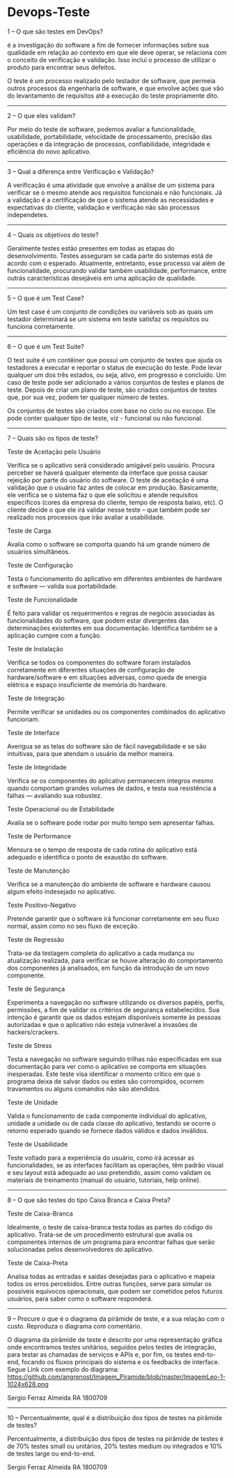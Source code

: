 # Devops-Teste

1 – O que são testes em DevOps?

é a investigação do software a fim de fornecer informações sobre sua qualidade em relação ao contexto em que ele deve operar, se relaciona com o conceito de verificação e validação. Isso inclui o processo de utilizar o produto para encontrar seus defeitos.

O teste é um processo realizado pelo testador de software, que permeia outros processos da engenharia de software, e que envolve ações que vão do levantamento de requisitos até a execução do teste propriamente dito.

-----------------------------------------------------------------------------------------------------------------------------


2 – O que eles validam?

Por meio do teste de software, podemos avaliar a funcionalidade, usabilidade, portabilidade, velocidade de processamento, precisão das operações e da integração de processos, confiabilidade, integridade e eficiência do novo aplicativo.

------------------------------------------------------------------------------------------------------------------------------


3 – Qual a diferença entre Verificação e Validação?

A verificação é uma atividade que envolve a análise de um sistema para verificar se o mesmo atende aos requisitos funcionais
e não funcionais. Já a validação é a certificação de que o sistema atende as necessidades e expectativas do cliente,
validação e verificação não são processos independetes.


-------------------------------------------------------------------------------------------------------------------

4 – Quais os objetivos do teste?

Geralmente testes estão presentes em todas as etapas do desenvolvimento. Testes asseguram se cada parte do sistemas está
de acordo com o esperado. Atualmente, entretanto, esse processo vai além de funcionalidade, procurando validar também usabilidade, performance, entre outrás características desejáveis em uma aplicação de qualidade.

--------------------------------------------------------------------------------------------------------------------


5 – O que é um Test Case?

Um test case é um conjunto de condições ou variáveis
sob as quais um testador determinará se um sistema em teste satisfaz os requisitos ou funciona corretamente.

---------------------------------------------------------------------------------------------------------------

6 – O que é um Test Suite?

O test suite é um contêiner que possui um conjunto de testes que ajuda os testadores a executar e reportar o status de execução do teste.
Pode levar qualquer um dos três estados, ou seja, ativo, em progresso e concluído.
Um caso de teste pode ser adicionado a vários conjuntos de testes e planos de teste. Depois de criar um plano de teste,
são criados conjuntos de testes que, por sua vez, podem ter qualquer número de testes.

Os conjuntos de testes são criados com base no ciclo ou no escopo. Ele pode conter qualquer tipo de teste,
viz - funcional ou não funcional.

------------------------------------------------------------------------------------------------------------------


7 – Quais são os tipos de teste?

Teste de Aceitação pelo Usuário

Verifica se o aplicativo será considerado amigável pelo usuário. Procura perceber se haverá qualquer elemento da interface que possa causar rejeição por parte do usuário do software. O teste de aceitação é uma validação que o usuário faz antes de colocar em produção. Basicamente, ele verifica se o sistema faz o que ele solicitou e atende requisitos específicos (cores da empresa do cliente, tempo de resposta baixo, etc). O cliente decide o que ele irá validar nesse teste – que também pode ser realizado nos processos que irão avaliar a usabilidade.

Teste de Carga

Avalia como o software se comporta quando há um grande número de usuários simultâneos.

Teste de Configuração

Testa o funcionamento do aplicativo em diferentes ambientes de hardware e software — valida sua portabilidade.

Teste de Funcionalidade

É feito para validar os requerimentos e regras de negócio associadas às funcionalidades do software, que podem estar divergentes das determinações existentes em sua documentação. Identifica também se a aplicação cumpre com a função.

Teste de Instalação

Verifica se todos os componentes do software foram instalados corretamente em diferentes situações de configuração de hardware/software e em situações adversas, como queda de energia elétrica e espaço insuficiente de memória do hardware.

Teste de Integração

Permite verificar se unidades ou os componentes combinados do aplicativo funcionam.

Teste de Interface

Averigua se as telas do software são de fácil navegabilidade e se são intuitivas, para que atendam o usuário da melhor maneira.

Teste de Integridade

Verifica se os componentes do aplicativo permanecem íntegros mesmo quando comportam grandes volumes de dados, e testa sua resistência a falhas — avaliando sua robustez.

Teste Operacional ou de Estabilidade

Avalia se o software pode rodar por muito tempo sem apresentar falhas.

Teste de Performance

Mensura se o tempo de resposta de cada rotina do aplicativo está adequado e identifica o ponto de exaustão do software.

Teste de Manutenção

Verifica se a manutenção do ambiente de software e hardware causou algum efeito indesejado no aplicativo.

Teste Positivo-Negativo

Pretende garantir que o software irá funcionar corretamente em seu fluxo normal, assim como no seu fluxo de exceção.

Teste de Regressão

Trata-se da testagem completa do aplicativo a cada mudança ou atualização realizada, para verificar se houve alteração do comportamento dos componentes já analisados, em função da introdução de um novo componente.

Teste de Segurança

Experimenta a navegação no software utilizando os diversos papéis, perfis, permissões, a fim de validar os critérios de segurança estabelecidos. Sua intenção é garantir que os dados estejam disponíveis somente às pessoas autorizadas e que o aplicativo não esteja vulnerável a invasões de hackers/crackers.

Teste de Stress

Testa a navegação no software seguindo trilhas não especificadas em sua documentação para ver como o aplicativo se comporta em situações inesperadas. Este teste visa identificar o momento crítico em que o programa deixa de salvar dados ou estes são corrompidos, ocorrem travamentos ou alguns comandos não são atendidos.

Teste de Unidade

Valida o funcionamento de cada componente individual do aplicativo, unidade a unidade ou de cada classe do aplicativo, testando se ocorre o retorno esperado quando se fornece dados válidos e dados inválidos.

Teste de Usabilidade

Teste voltado para a experiência do usuário, como irá acessar as funcionalidades, se as interfaces facilitam as operações, têm padrão visual e seu layout está adequado ao uso pretendido, assim como validam os materiais de treinamento (manual do usuário, tutoriais, help online).

-------------------------------------------------------------------------------------------------------------------------




8 – O que são testes do tipo Caixa Branca e Caixa Preta?

Teste de Caixa-Branca

Idealmente, o teste de caixa-branca testa todas as partes do código do aplicativo. Trata-se de um procedimento estrutural que avalia os componentes internos de um programa para encontrar falhas que serão solucionadas pelos desenvolvedores do aplicativo.

Teste de Caixa-Preta

Analisa todas as entradas e saídas desejadas para o aplicativo e mapeia todos os erros percebidos. Entre outras funções, serve para simular os possíveis equívocos operacionais, que podem ser cometidos pelos futuros usuários, para saber como o software responderá.

--------------------------------------------------------------------------------------------------------------------------


9 – Procure o que é o diagrama da pirâmide de teste, e a sua relação com o
custo. Reproduza o diagrama com comentário.

O diagrama da pirâmide de teste é descrito por uma representação gráfica onde encontramos testes unitários, seguidos pelos testes de integração, para testar as chamadas de serviços e APIs e, por fim, os testes end-to-end, focando os fluxos principais do sistema e os feedbacks de interface.
Segue Link com exemplo do diagrama: https://github.com/angrenost/Imagem_Piramide/blob/master/ImagemLeo-1-1024x628.png

Sergio Ferraz Almeida RA 1800709

--------------------------------------------------------------------------------------------------------------------------

10 – Percentualmente, qual é a distribuição dos tipos de testes na pirâmide
de testes?

Percentualmente, a distribuição dos tipos de testes na pirâmide de testes é de 70% testes small ou unitários, 20% testes medium ou integrados e 10% de testes large ou end-to-end.


Sergio Ferraz Almeida RA 1800709

